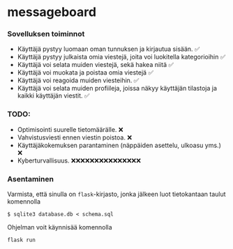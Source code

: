 # messageboard

### Sovelluksen toiminnot

* Käyttäjä pystyy luomaan oman tunnuksen ja kirjautua sisään. ✅
* Käyttäjä pystyy julkaista omia viestejä, joita voi luokitella kategorioihin ✅
* Käyttäjä voi selata muiden viestejä, sekä hakea niitä ✅
* Käyttäjä voi muokata ja poistaa omia viestejä ✅
* Käyttäjä voi reagoida muiden viesteihin. ✅
* Käyttäjä voi selata muiden profiileja, joissa näkyy käyttäjän tilastoja ja kaikki käyttäjän viestit. ✅

### TODO:
* Optimisointi suurelle tietomäärälle. ❌
* Vahvistusviesti ennen viestin poistoa. ❌
* Käyttäjäkokemuksen parantaminen (näppäiden asettelu, ulkoasu yms.) ❌ 
* Kyberturvallisuus. ❌❌❌❌❌❌❌❌❌❌❌❌❌❌❌

### Asentaminen
Varmista, että sinulla on `flask`-kirjasto, jonka jälkeen luot tietokantaan taulut komennolla

```
$ sqlite3 database.db < schema.sql
```

Ohjelman voit käynnisää komennolla

```
flask run
```
